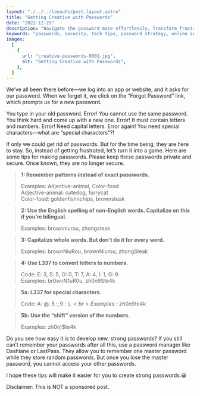 ```yaml
---
layout: "./../../layouts/post.layout.astro"
title: "Getting Creative with Passwords"
date: "2022-12-29"
description: "Navigate the password maze effortlessly. Transform frustration into strategy with creative tips for crafting secure, memorable passwords. Tech solutions for everyone."
keywords: "passwords, security, tech tips, password strategy, online security, password management, strong passwords, tech solutions, cybersecurity, password game"
images:
  [
    {
      url: "creative-passwords-0001.jpg",
      alt: "Getting Creative with Passwords",
    },
  ]
---
```


We’ve all been there before—we log into an app or website, and it asks for our password. When we forget it, we click on the “Forgot Password” link, which prompts us for a new password.

You type in your old password. Error! You cannot use the same password. You think hard and come up with a new one. Error! It must contain letters and numbers. Error! Need capital letters. Error again! You need special characters—what are “special characters”?!

If only we could get rid of passwords. But for the time being, they are here to stay. So, instead of getting frustrated, let’s turn it into a game. Here are some tips for making passwords. Please keep these passwords private and secure. Once known, they are no longer secure.

> **1: Remember patterns instead of exact passwords.**
>
> Examples: Adjective-animal, Color-food<br>
> Adjective-animal: cutedog, furrycat<br>
> Color-food: goldenfishnchips, brownsteak

> **2: Use the English spelling of non-English words. Capitalize on this if you’re bilingual.**
>
> Examples: brownniurou, zhongsteak

> **3: Capitalize whole words. But don’t do it for every word.**
>
> Examples: brownNiuRou, brownNiurou, zhongSteak

> **4: Use L337 to convert letters to numbers.**
>
> Code: E: 3, S: 5, O: 0, T: 7, A: 4, I: 1, G: 9.<br>
> Examples: br0wnN1uR0u, zh0n9Ste4k

> **5a: L337 for special characters.**
>
> Code: A: @, 5 :$, 9: ).<br>
> Examples: zh0n9$te4k

> **5b: Use the “shift” version of the numbers.**
>
> Examples: zh0n)$te4k

Do you see how easy it is to develop new, strong passwords? If you still can’t remember your passwords after all this, use a password manager like Dashlane or LastPass. They allow you to remember one master password while they store random passwords. But once you lose the master password, you cannot access your other passwords.

I hope these tips will make it easier for you to create strong passwords.😀

Disclaimer: This is NOT a sponsored post.
